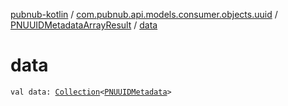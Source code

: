 [pubnub-kotlin](../../index.md) / [com.pubnub.api.models.consumer.objects.uuid](../index.md) / [PNUUIDMetadataArrayResult](index.md) / [data](./data.md)

# data

`val data: `[`Collection`](https://kotlinlang.org/api/latest/jvm/stdlib/kotlin.collections/-collection/index.html)`<`[`PNUUIDMetadata`](../-p-n-u-u-i-d-metadata/index.md)`>`
